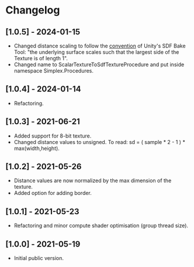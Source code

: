 # Changelog


## [1.0.5] - 2024-01-15

- Changed distance scaling to follow the [convention](https://docs.unity3d.com/Packages/com.unity.visualeffectgraph@15.0/manual/sdf-in-vfx-graph.html) of Unity's SDF Bake Tool: "the underlying surface scales such that the largest side of the Texture is of length 1".
- Changed name to ScalarTextureToSdfTextureProcedure and put inside namespace Simplex.Procedures.


## [1.0.4] - 2024-01-14

- Refactoring.


## [1.0.3] - 2021-06-21

- Added support for 8-bit texture.
- Changed distance values to unsigned. To read: sd = ( sample * 2 - 1 ) * max(width,height).


## [1.0.2] - 2021-05-26

- Distance values are now normalized by the max dimension of the texture.
- Added option for adding border.


## [1.0.1] - 2021-05-23

- Refactoring and minor compute shader optimisation (group thread size).


## [1.0.0] - 2021-05-19

- Initial public version.
